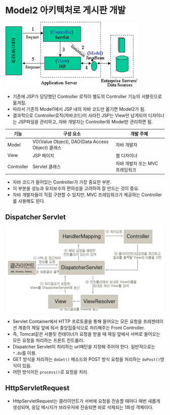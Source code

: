 # Model2 아키텍처로 게시판 개발

![Model2](img/Model2.gif)

* 기존에 JSP가 담당했던 Controller 로직이 별도의 Controller 기능의 서블릿으로 옮겨짐.
* 따라서 기존의 Model1에서 JSP 내의 자바 코드만 옮기면 Model2가 됨.
* 결과적으로 Controller로직(자바코드)이 사라진 JSP는 View만 남게되어 디자이너는 JSP파일을 관리하고, 자바 개발자는 Controller와 Model만 관리하면 됨.

| 기능       | 구성 요소                                        | 개발 주체                       |
|------------|--------------------------------------------------|---------------------------------|
| Model      | VO(Value Object), DAO(Data Access Object) 클래스 | 자바 개발자                     |
| View       | JSP 페이지                                       | 웹 디자이너                     |
| Controller | Servlet 클래스                                   | 자바 개발자 또는 MVC 프레임워크 |

* 자바 코드가 들어있는 Controller가 가장 중요한 부분.
* 이 부분을 성능과 유지보수의 편의성을 고려하여 잘 만드는 것이 중요.
* 자바 개발자들이 직접 구현할 수 있지만, MVC 프레임워크가 제공하는 Controller를 사용해도 된다.

## Dispatcher Servlet

![DispatcherServlet](img/DispatcherServlet.png)

* Servlet Container에서 HTTP 프로토콜을 통해 들어오는 모든 요청을 프레젠테이션 계층의 제일 앞에 둬서 중앙집중식으로 처리해주는 Front Controller.
* 즉, Tomcat같은 서블릿 컨테이너가 요청을 받을 때 제일 앞에서 서버로 들어오는 모든 요청을 처리하는 프론트 컨트롤러.
* Dispatcher Servlet이 처리하는 url패턴을 지정해 주어야 한다. 일반적으로는 `*.do`를 이용.
* GET 방식을 처리하는 `doGet()` 메소드와 POST 방식 요청을 처리하는 `doPost()`방식이 있음.
* 어떤 방식이든 `process()`로 요청을 처리.

## HttpServletRequest

* HttpServletRequest는 클라이언트가 서버에 요청을 전송할 때마다 매번 새롭게 생성되며, 응답 메시지가 브라우저에 전송되면 바로 삭제되는 1회성 객체이다.
